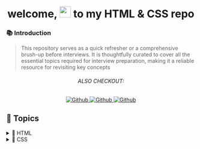 <h1 align="center"> welcome, <img src="https://media.giphy.com/media/hvRJCLFzcasrR4ia7z/giphy.gif" width="30px"/> to my HTML & CSS repo </h1>

### 📚 Introduction

> This repository serves as a quick refresher or a comprehensive brush-up before interviews. It is thoughtfully curated to cover all the essential topics required for interview preparation, making it a reliable resource for revisiting key concepts

<h6 align="center">ALSO CHECKOUT: </h6>

<p align="center">
  <a href=""  align="left" alt="Github" title="github">
     <img src="https://img.shields.io/badge/Complete--HTML--CSS-D2B48C?style=for-the-badge&logo=github&logoColor=white" alt="Github"/>
  </a>
  <a href="https://github.com/Developer-RONNIE/JS-Tutorial"  align="left" alt="Github" title="github">
     <img src="https://img.shields.io/badge/Complete--JavaScript--Tutorial-blue?style=for-the-badge&logo=github&logoColor=white" alt="Github"/>
  </a>
  <a href=""  align="left" alt="Github" title="github">
     <img src="https://img.shields.io/badge/Complete--React--Tutorial-D2B48C?style=for-the-badge&logo=github&logoColor=white" alt="Github"/>
  </a>
  
</p>

## <a name="snippets"> 📃 Topics  </a>

<details>
<summary>&#x1F4C4; HTML</summary>
<ul>
  <li>
    <a href="https://github.com/Developer-RONNIE/html-css/blob/main/1-HTML/level-1.md" target="_blank">Level 1</a>
    <details>
      <summary>Content</summary>
      <ul> 
        <li> What is HTML?</li>
        <li> What is HTML5?</li>
        <li> Text/code Editor vs Word processor</li>
        <li> Recommended text editors</li>
        <li> Recommended code editor extensions</li>
        <li> EMMET HTML</li>
        <li> Some common Emmet Shortcuts</li>
        <li> First HTML File</li>
        <li> Basic HTML Page</li>
        <li> Comments in HTML</li>
        <li> HTML is NOT case sensitive</li>
      </ul>
    </details>
  </li>
  <li>
        <a href="https://github.com/Developer-RONNIE/html-css/blob/main/1-HTML/level-2.md" target="_blank">Level 2</a>
        <details>
          <summary>Content</summary>
          <ul>
            <li> Basic terminology</li>
            <li> Some Frequently Used Tags</li>
            <li>Attributes examples</li>
          </ul>
        </details>
      </li>
      <li>
    <a href="https://github.com/Developer-RONNIE/html-css/blob/main/1-HTML/level-3.md" target="_blank">Level 3</a>
    <details>
      <summary>Content</summary>
      <ul>
        <li> Page Layout Techniques</li>
        <li> Inside Main Tag </li>
        <li> Revisiting Anchor Tag </li>
        <li> Revisiting Image Tag </li>
        <li> Div Tag </li>
        <li> List : Div Tags </li>
        <li> Span Tag </li>
        <li> List : Span Tags</li>
      </ul>
    </details>
  </li>
  <li>
    <a href="https://github.com/Developer-RONNIE/html-css/blob/main/1-HTML/level-4.md" target="_blank">Level 4</a>
    <details>
      <summary>Content</summary>
          <ul>
            <li> List in HTML </li>
            <li> Tables in HTML </li>
            <li> Caption in Tables </li>
            <li> colspan attribute </li>
            <li> Form in HTML </li>
            <li> Action in Form </li>
            <li> Form Element : Input</li>
          </ul>
        </details>
      </li>
      <li>
        <a href="https://github.com/Developer-RONNIE/html-css/blob/main/1-HTML/level-5.md" target="_blank">Level 5</a>
        <details>
          <summary>Content</summary>
      <ul>
        <li> Label</li>
        <li> Class & Id </li>
        <li> Checkbox </li>
        <li> Textarea </li>
        <li> Select </li>
        <li> iframe Tag </li>
        <li> Video Tag </li>
      </ul>
    </details>
  </li>
  <li>
    <a href="https://github.com/Developer-RONNIE/html-css/blob/main/1-HTML/level-6-summary.md" target="_blank">Level 6</a>
    <details>
      <summary>Content</summary>
      <ul>
        <li> HTML tags for text</li>
        <li> HTML tags for lists</li>
        <li> HTML tags for tables</li>
        <li> HTML tags for forms</li>
        <li> HTML tags for images</li>
        <li> HTML tags for scripts</li>
        <li> HTML tags for meta tags</li>
        <li> HTML tags for media</li>
        <li> HTML5 attributes</li>
        <li> HTML5 tags</li>
        <li> ID and Class</li>
        <li> Grouping</li>
        <li> CSS shortcuts</li>
      </ul>
    </details>
  </li>
</ul>
</details>

<details>
<summary>&#x1F4C4; CSS</summary>
<ul>
  <li>
    <a href="https://github.com/Developer-RONNIE/html-css/blob/main/2-CSS/1-notes/level-1.md" target="_blank">Level 1</a>
    <details>
      <summary>Content</summary>
      <ul> 
        <li> What is CSS? </li>
        <li> Basic Syntax</li>
        <li> Including Style</li>
        <li> Color Property</li>
        <li> Background Color Property</li>
        <li> Color Systems</li>
        <li> Selectors</li>
        <li> Practice Set 1</li>
        <li> Text Properties</li>
        <li> Units in CSS</li>
        <li> Text Properties</li>
        <li> Practice Set 2</li>
      </ul>
    </details>
  </li>
  <li>
        <a href="https://github.com/Developer-RONNIE/html-css/blob/main/2-CSS/1-notes/level-2.md" target="_blank">Level 2</a>
        <details>
          <summary>Content</summary>
          <ul>
            <li> Box Model in CSS</li>
            <li> Height</li>
            <li> Width</li>
            <li> Border</li>
            <li> Padding</li>
            <li> Margin</li>
            <li> Practice Set 3</li>
            <li> Display Property</li>
            <li> Visibility</li>
            <li> Alpha Channel</li>
            <li> Practice Set 4</li>
          </ul>
        </details>
      </li>
      <li>
    <a href="https://github.com/Developer-RONNIE/html-css/blob/main/2-CSS/1-notes/level-3.md" target="_blank">Level 3</a>
    <details>
      <summary>Content</summary>
      <ul>
        <li> Units in CSS</li>
        <li> Percentage (%) </li>
        <li> Em & Rem (Root Em)</li>
        <li> Others</li>
        <li> Position</li>
        <li> z-index </li>
        <li> Background Image</li>
        <li> Background Size </li>
        <li> Practice Set 5</li>
      </ul>
    </details>
  </li>
  <li>
    <a href="https://github.com/Developer-RONNIE/html-css/blob/main/2-CSS/1-notes/level-4.md" target="_blank">Level 4</a>
    <details>
      <summary>Content</summary>
          <ul>
            <li> Flexbox </li>
            <li> The Flex Model</li>
            <li> Flexbox Direction</li>
            <li> Flex Properties for Flex Item</li>
            <li> Flex Properties for Flex Container</li>
            <li> Practice Set 6</li>
            <li> Media Queries </li>
            <li> Practice Set 7</li>
          </ul>
        </details>
      </li>
      <li>
        <a href="https://github.com/Developer-RONNIE/html-css/blob/main/2-CSS/1-notes/level-5.md" target="_blank">Level 5</a>
        <details>
          <summary>Content</summary>
      <ul>
        <li> Transitions</li>
        <li> Transition Shorthand </li>
        <li> CSS Transform</li>
        <li> Animation</li>
        <li> Animation Properties</li>
        <li> Animation Shorthand</li>
        <li> % in Animation</li>
        <li> Practice Set 8</li>
      </ul>
    </details>
  </li>
  <li>
    <a href="https://github.com/Developer-RONNIE/html-css/tree/main/2-CSS/2-projects/" target="_blank">Level 6</a>
    <details>
      <summary>Content</summary>
      <ul>
        <li> Starter Pack 
        <a href="https://github.com/Developer-RONNIE/html-css/tree/main/2-CSS/2-projects/starter"   alt="" title="github"> Starter Pack</a> 
        </li>
      </ul>
    </details>
  </li>
</ul>
</details>